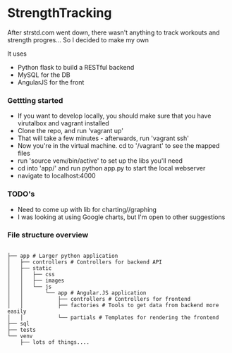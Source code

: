 # StrengthTracking

After strstd.com went down, there wasn't anything to track workouts and strength progres...
So I decided to make my own

It uses
- Python flask to build a RESTful backend
- MySQL for the DB
- AngularJS for the front

### Gettting started 
- If you want to develop locally, you should make sure that you have virutalbox and vagrant installed
- Clone the repo, and run 'vagrant up'
- That will take a few minutes - afterwards, run 'vagrant ssh'
- Now you're in the virtual machine.  cd to '/vagrant' to see the mapped files
- run 'source venv/bin/active' to set up the libs you'll need
- cd into 'app/' and run python app.py to start the local webserver
- navigate to localhost:4000


### TODO's
- Need to come up with lib for charting//graphing
- I was looking at using Google charts, but I'm open to other suggestions

### File structure overview
```

├── app # Larger python application
│   ├── controllers # Controllers for backend API
│   ├── static
│   │   ├── css
│   │   ├── images
│   │   └── js
│   │       └── app # Angular.JS application
│   │           ├── controllers # Controllers for frontend
│   │           ├── factories # Tools to get data from backend more easily
│   │           └── partials # Templates for rendering the frontend
├── sql
├── tests
└── venv
    ├── lots of things....


```


